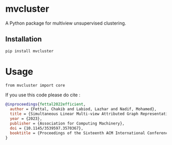 # mvcluster

A Python package for multiview unsupervised clustering.

## Installation

```bash
pip install mvcluster
```
# Usage

```bash
from mvcluster import core
```

If you use this code please do cite :

```BibTeX
@inproceedings{fettal2022efficient,
  author = {Fettal, Chakib and Labiod, Lazhar and Nadif, Mohamed},
  title = {Simultaneous Linear Multi-view Attributed Graph Representation Learning and Clustering},
  year = {2023},
  publisher = {Association for Computing Machinery},
  doi = {10.1145/3539597.3570367},
  booktitle = {Proceedings of the Sixteenth ACM International Conference on Web Search and Data Mining}
}
```

